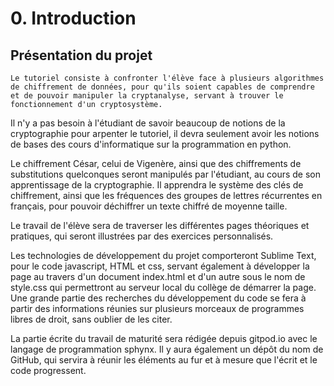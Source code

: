# 0. Introduction

## Présentation du projet

```{admonition} Information
Le tutoriel consiste à confronter l'élève face à plusieurs algorithmes de chiffrement de données, pour qu'ils soient capables de comprendre et de pouvoir manipuler la cryptanalyse, servant à trouver le fonctionnement d'un cryptosystème.
```

Il n'y a pas besoin à l'étudiant de savoir beaucoup de notions de la cryptographie pour arpenter le tutoriel, il devra seulement avoir les notions de bases des cours d'informatique sur la programmation en python.

Le chiffrement César, celui de Vigenère, ainsi que des chiffrements de substitutions quelconques seront manipulés par l'étudiant, au cours de son apprentissage de la cryptographie. Il apprendra le système des clés de chiffrement, ainsi que les fréquences des groupes de lettres récurrentes en français, pour pouvoir déchiffrer un texte chiffré de moyenne taille.

Le travail de l'élève sera de traverser les différentes pages théoriques et pratiques, qui seront illustrées par des exercices personnalisés.

Les technologies de développement du projet comporteront Sublime Text, pour le code javascript, HTML et css, servant également à développer la page au travers d'un document index.html et d'un autre sous le nom de style.css qui permettront au serveur local du collège de démarrer la page. Une grande partie des recherches du développement du code se fera à partir des informations réunies sur plusieurs morceaux de programmes libres de droit, sans oublier de les citer.

La partie écrite du travail de maturité sera rédigée depuis gitpod.io avec le langage de programmation sphynx. Il y aura également un dépôt du nom de GitHub, qui servira à réunir les éléments au fur et à mesure que l'écrit et le code progressent.